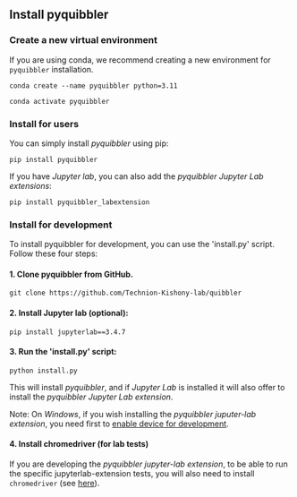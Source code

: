 ## Install pyquibbler


### Create a new virtual environment

If you are using conda, we recommend creating a new environment for `pyquibbler` installation.

```conda create --name pyquibbler python=3.11``` 

```conda activate pyquibbler```


### Install for users

You can simply install *pyquibbler* using pip: 

```pip install pyquibbler```


If you have *Jupyter lab*, you can also add the *pyquibbler Jupyter Lab extensions*:

```pip install pyquibbler_labextension```

### Install for development

To install pyquibbler for development, you can use the 'install.py' script. 
Follow these four steps: 

#### 1. Clone pyquibbler from GitHub.

```git clone https://github.com/Technion-Kishony-lab/quibbler```

#### 2. Install Jupyter lab (optional):

```pip install jupyterlab==3.4.7```

#### 3. Run the 'install.py' script: 

```python install.py```

This will install *pyquibbler*, and if *Jupyter Lab* is installed it will also offer 
to install the *pyquibbler Jupyter Lab extension*.      

Note: On *Windows*, if you wish installing the *pyquibbler juputer-lab extension*, you need first to [enable device 
for development](https://learn.microsoft.com/en-us/windows/apps/get-started/enable-your-device-for-development).


#### 4. Install chromedriver (for lab tests)

If you are developing the *pyquibbler jupyter-lab extension*, to be able to run 
the specific jupyterlab-extension tests, you will also need to install 
`chromedriver` (see [here](tests/lab_extension/README.md)).
